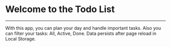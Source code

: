 <div>
    <h1>Welcome to the Todo List</h1>
    <hr />
    <p>With this app, you can plan your day and handle important tasks. Also you can filter your tasks: All, Active, Done. Data persists after page reload in Local Storage.</p>
</div>

